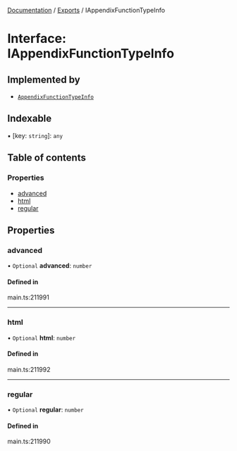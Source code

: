 [Documentation](../README.md) / [Exports](../modules.md) / IAppendixFunctionTypeInfo

# Interface: IAppendixFunctionTypeInfo

## Implemented by

- [`AppendixFunctionTypeInfo`](../classes/AppendixFunctionTypeInfo.md)

## Indexable

▪ [key: `string`]: `any`

## Table of contents

### Properties

- [advanced](IAppendixFunctionTypeInfo.md#advanced)
- [html](IAppendixFunctionTypeInfo.md#html)
- [regular](IAppendixFunctionTypeInfo.md#regular)

## Properties

### advanced

• `Optional` **advanced**: `number`

#### Defined in

main.ts:211991

___

### html

• `Optional` **html**: `number`

#### Defined in

main.ts:211992

___

### regular

• `Optional` **regular**: `number`

#### Defined in

main.ts:211990
